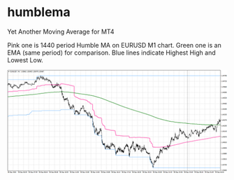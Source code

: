# humblema
Yet Another Moving Average for MT4

Pink one is 1440 period Humble MA on EURUSD M1 chart. Green one is an EMA (same period) for comparison. Blue lines indicate Highest High and Lowest Low.

![screenshot](https://raw.githubusercontent.com/humbleai/humblema/master/EURUSDM1.png)
